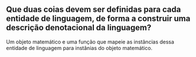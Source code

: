 ## Que duas coias devem ser definidas para cada entidade de linguagem, de forma a construir uma descrição denotacional da linguagem?

Um objeto matemático e uma função que mapeie as instâncias dessa entidade de linguagem para instânias do objeto matemático.
